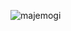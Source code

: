 ![majemogi](https://user-images.githubusercontent.com/27351943/36728831-6ab69f86-1bc2-11e8-93f3-827b2ea476fd.gif)
